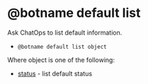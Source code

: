# @botname default list

Ask ChatOps to list default information.

-   `@botname default list object`

Where object is one of the following:

-   [status](chatops_cli_default_list_status.md) - list default status

